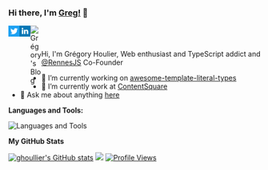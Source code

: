 ### Hi there, I'm [Greg!](https://twitter.com/ghoullier) 👋

[<img align="left" width="22" alt="Grégory Houllier | Twitter" src="https://raw.githubusercontent.com/edent/SuperTinyIcons/master/images/svg/twitter.svg">](https://twitter.com/ghoullier)
[<img align="left" width="22" alt="Grégory's LinkedIn" src="https://raw.githubusercontent.com/edent/SuperTinyIcons/master/images/svg/linkedin.svg">](https://linkedin.com/in/ghoullier/)
[<img align="left" width="22" alt="Grégory's Blog" src="https://deno.land/logo.svg">](https://ghoullier.deno.dev)

<br />
<br />

Hi, I'm Grégory Houlier, Web enthusiast and TypeScript addict and [@RennesJS](https://twitter.com/RennesJS) Co-Founder

- 🔭 I’m currently working on [awesome-template-literal-types](https://github.com/ghoullier/awesome-template-literal-types)
- 🌱 I’m currently work at [ContentSquare](https://contentsquare.com/)
- 💬 Ask me about anything [here](https://github.com/ghoullier/ghoullier/issues)

**Languages and Tools:**

![Languages and Tools](https://skillicons.dev/icons?i=ts,nodejs,bun,deno,react,vue,svelte,github,rust)


**My GitHub Stats**

<p aligh="left">
  <a href="http://www.github.com/ghoullier"><img src="https://github-readme-stats.vercel.app/api?username=ghoullier&show_icons=true&hide=&count_private=true&title_color=1f6feb&text_color=ffffff&icon_color=1f6feb&bg_color=1c1917&hide_border=true&show_icons=true" alt="ghoullier's GitHub stats" width="49%" /></a>
  <a href="http://www.github.com/ghoullier"><img src="https://github-readme-streak-stats.herokuapp.com/?user=ghoullier&stroke=ffffff&background=1c1917&ring=1f6feb&fire=1f6feb&currStreakNum=ffffff&currStreakLabel=1f6feb&sideNums=ffffff&sideLabels=ffffff&dates=ffffff&hide_border=true" width="49%" /></a>
  <a href="https://github.com/ghoullier"><img alt="Profile Views" src="https://komarev.com/ghpvc/?username=ghoullier&style=flat-square"></a>
</p>
